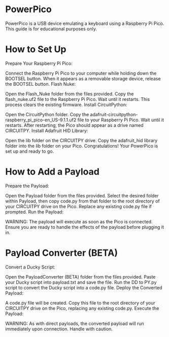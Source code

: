 # PowerPico
PowerPico is a USB device emulating a keyboard using a Raspberry Pi Pico. This guide is for educational purposes only.

# How to Set Up
Prepare Your Raspberry Pi Pico:

Connect the Raspberry Pi Pico to your computer while holding down the BOOTSEL button.
When it appears as a removable storage device, release the BOOTSEL button.
Flash Nuke:

Open the Flash_Nuke folder from the files provided.
Copy the flash_nuke.uf2 file to the Raspberry Pi Pico. Wait until it restarts. This process clears the existing firmware.
Install CircuitPython:

Open the CircuitPython folder.
Copy the adafruit-circuitpython-raspberry_pi_pico-en_US-9.1.1.uf2 file to your Raspberry Pi Pico. Wait until it restarts.
After restarting, the Pico should appear as a drive named CIRCUITPY.
Install Adafruit HID Library:

Open the lib folder on the CIRCUITPY drive.
Copy the adafruit_hid library folder into the lib folder on your Pico.
Congratulations! Your PowerPico is set up and ready to go.

# How to Add a Payload
Prepare the Payload:

Open the Payload folder from the files provided.
Select the desired folder within Payload, then copy code.py from that folder to the root directory of your CIRCUITPY drive on the Pico. Replace any existing code.py file if prompted.
Run the Payload:

WARNING: The payload will execute as soon as the Pico is connected. Ensure you are ready to handle the effects of the payload before plugging it in.
# Payload Converter (BETA)
Convert a Ducky Script:

Open the PayloadConverter (BETA) folder from the files provided.
Paste your Ducky script into payload.txt and save the file.
Run the DD to PY.py script to convert the Ducky script into a code.py file.
Deploy the Converted Payload:

A code.py file will be created. Copy this file to the root directory of your CIRCUITPY drive on the Pico, replacing any existing code.py.
Execute the Payload:

WARNING: As with direct payloads, the converted payload will run immediately upon connection. Handle with caution.
